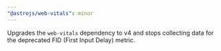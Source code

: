 ```yaml
---
"@astrojs/web-vitals": minor
---
```


Upgrades the `web-vitals` dependency to v4 and stops collecting data for the deprecated FID (First Input Delay) metric.

